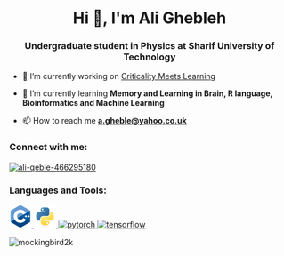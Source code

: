 <h1 align="center">Hi 👋, I'm Ali Ghebleh</h1>
<h3 align="center">Undergraduate student in Physics at Sharif University of Technology</h3>

- 🔭 I’m currently working on [Criticality Meets Learning](https://journals.plos.org/plosone/article?id=10.1371/journal.pone.0178683)

- 🌱 I’m currently learning **Memory and Learning in Brain, R language, Bioinformatics and Machine Learning**

- 📫 How to reach me **a.gheble@yahoo.co.uk**

<h3 align="left">Connect with me:</h3>
<p align="left">
<a href="https://linkedin.com/in/ali-qeble-466295180" target="blank"><img align="center" src="https://raw.githubusercontent.com/rahuldkjain/github-profile-readme-generator/master/src/images/icons/Social/linked-in-alt.svg" alt="ali-qeble-466295180" height="30" width="40" /></a>
</p>

<h3 align="left">Languages and Tools:</h3>
<p align="left"> <a href="https://www.w3schools.com/cpp/" target="_blank" rel="noreferrer"> <img src="https://raw.githubusercontent.com/devicons/devicon/master/icons/cplusplus/cplusplus-original.svg" alt="cplusplus" width="40" height="40"/> </a> <a href="https://www.python.org" target="_blank" rel="noreferrer"> <img src="https://raw.githubusercontent.com/devicons/devicon/master/icons/python/python-original.svg" alt="python" width="40" height="40"/> </a> <a href="https://pytorch.org/" target="_blank" rel="noreferrer"> <img src="https://www.vectorlogo.zone/logos/pytorch/pytorch-icon.svg" alt="pytorch" width="40" height="40"/> </a> <a href="https://www.tensorflow.org" target="_blank" rel="noreferrer"> <img src="https://www.vectorlogo.zone/logos/tensorflow/tensorflow-icon.svg" alt="tensorflow" width="40" height="40"/> </a> </p>

<p><img align="center" src="https://github-readme-stats.vercel.app/api/top-langs?username=mockingbird2k&show_icons=true&locale=en&layout=compact" alt="mockingbird2k" /></p>

